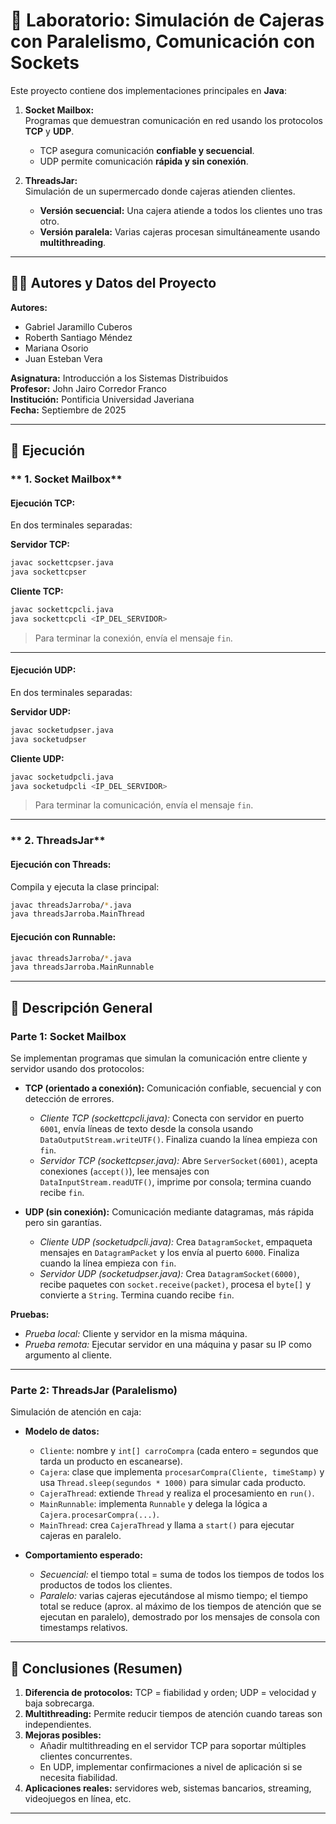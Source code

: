 # 🛜 Laboratorio: Simulación de Cajeras con Paralelismo, Comunicación con Sockets

Este proyecto contiene dos implementaciones principales en **Java**:

1. **Socket Mailbox:**  
   Programas que demuestran comunicación en red usando los protocolos **TCP** y **UDP**.  
   - TCP asegura comunicación **confiable y secuencial**.  
   - UDP permite comunicación **rápida y sin conexión**.

2. **ThreadsJar:**  
   Simulación de un supermercado donde cajeras atienden clientes.  
   - **Versión secuencial:** Una cajera atiende a todos los clientes uno tras otro.  
   - **Versión paralela:** Varias cajeras procesan simultáneamente usando **multithreading**.

---

## 👨‍💻 Autores y Datos del Proyecto

**Autores:**  
- Gabriel Jaramillo Cuberos  
- Roberth Santiago Méndez  
- Mariana Osorio  
- Juan Esteban Vera

**Asignatura:** Introducción a los Sistemas Distribuidos  
**Profesor:** John Jairo Corredor Franco  
**Institución:** Pontificia Universidad Javeriana  
**Fecha:** Septiembre de 2025

---

## 🚀 Ejecución

### ** 1. Socket Mailbox**
#### Ejecución TCP:
En dos terminales separadas:

**Servidor TCP:**
```bash
javac sockettcpser.java
java sockettcpser
```

**Cliente TCP:**
```bash
javac sockettcpcli.java
java sockettcpcli <IP_DEL_SERVIDOR>
```
> Para terminar la conexión, envía el mensaje `fin`.

---

#### Ejecución UDP:
En dos terminales separadas:

**Servidor UDP:**
```bash
javac socketudpser.java
java socketudpser
```

**Cliente UDP:**
```bash
javac socketudpcli.java
java socketudpcli <IP_DEL_SERVIDOR>
```
> Para terminar la comunicación, envía el mensaje `fin`.

---

### ** 2. ThreadsJar**
#### Ejecución con Threads:
Compila y ejecuta la clase principal:
```bash
javac threadsJarroba/*.java
java threadsJarroba.MainThread
```

#### Ejecución con Runnable:
```bash
javac threadsJarroba/*.java
java threadsJarroba.MainRunnable
```

---

## 📖 Descripción General

### **Parte 1: Socket Mailbox**
Se implementan programas que simulan la comunicación entre cliente y servidor usando dos protocolos:

- **TCP (orientado a conexión):** Comunicación confiable, secuencial y con detección de errores.  
  - *Cliente TCP (sockettcpcli.java):* Conecta con servidor en puerto `6001`, envía líneas de texto desde la consola usando `DataOutputStream.writeUTF()`. Finaliza cuando la línea empieza con `fin`.  
  - *Servidor TCP (sockettcpser.java):* Abre `ServerSocket(6001)`, acepta conexiones (`accept()`), lee mensajes con `DataInputStream.readUTF()`, imprime por consola; termina cuando recibe `fin`.

- **UDP (sin conexión):** Comunicación mediante datagramas, más rápida pero sin garantías.  
  - *Cliente UDP (socketudpcli.java):* Crea `DatagramSocket`, empaqueta mensajes en `DatagramPacket` y los envía al puerto `6000`. Finaliza cuando la línea empieza con `fin`.  
  - *Servidor UDP (socketudpser.java):* Crea `DatagramSocket(6000)`, recibe paquetes con `socket.receive(packet)`, procesa el `byte[]` y convierte a `String`. Termina cuando recibe `fin`.

**Pruebas:**  
- *Prueba local:* Cliente y servidor en la misma máquina.  
- *Prueba remota:* Ejecutar servidor en una máquina y pasar su IP como argumento al cliente.

---

### **Parte 2: ThreadsJar (Paralelismo)**
Simulación de atención en caja:

- **Modelo de datos:**  
  - `Cliente`: nombre y `int[] carroCompra` (cada entero = segundos que tarda un producto en escanearse).  
  - `Cajera`: clase que implementa `procesarCompra(Cliente, timeStamp)` y usa `Thread.sleep(segundos * 1000)` para simular cada producto.  
  - `CajeraThread`: extiende `Thread` y realiza el procesamiento en `run()`.  
  - `MainRunnable`: implementa `Runnable` y delega la lógica a `Cajera.procesarCompra(...)`.  
  - `MainThread`: crea `CajeraThread` y llama a `start()` para ejecutar cajeras en paralelo.

- **Comportamiento esperado:**  
  - *Secuencial:* el tiempo total = suma de todos los tiempos de todos los productos de todos los clientes.  
  - *Paralelo:* varias cajeras ejecutándose al mismo tiempo; el tiempo total se reduce (aprox. al máximo de los tiempos de atención que se ejecutan en paralelo), demostrado por los mensajes de consola con timestamps relativos.

---

## 📌 Conclusiones (Resumen)

1. **Diferencia de protocolos:** TCP = fiabilidad y orden; UDP = velocidad y baja sobrecarga.  
2. **Multithreading:** Permite reducir tiempos de atención cuando tareas son independientes.  
3. **Mejoras posibles:**  
   - Añadir multithreading en el servidor TCP para soportar múltiples clientes concurrentes.  
   - En UDP, implementar confirmaciones a nivel de aplicación si se necesita fiabilidad.  
4. **Aplicaciones reales:** servidores web, sistemas bancarios, streaming, videojuegos en línea, etc.


---
